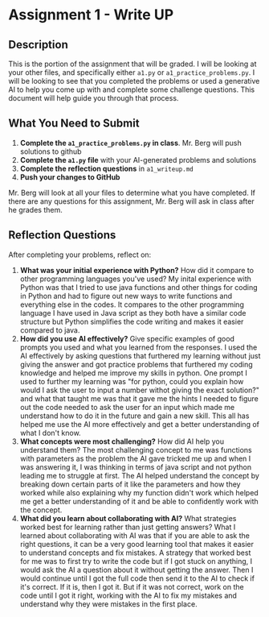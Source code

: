 # Assignment 1 - Write UP

## Description
This is the portion of the assignment that will be graded.  I will be looking at your other files, and specifically either `a1.py` or `a1_practice_problems.py`.  I will be looking to see that you completed the problems or used a generative AI to help you come up with and complete some challenge questions.  This document will help guide you through that process.

## What You Need to Submit
1. **Complete the `a1_practice_problems.py` in class**.  Mr. Berg will push solutions to github
2. **Complete the `a1.py` file** with your AI-generated problems and solutions
3. **Complete the reflection questions** in `a1_writeup.md`
4. **Push your changes to GitHub**

Mr. Berg will look at all your files to determine what you have completed.  If there are any questions for this assignment, Mr. Berg will ask in class after he grades them.


## Reflection Questions

After completing your problems, reflect on:

1. **What was your initial experience with Python?** How did it compare to other programming languages you've used?
My inital experience with Python was that I tried to use java functions and other things for coding in Python and had to figure out new ways to write functions and everything else in the codes.  It compares to the other programming language I have used in Java script as they both have a similar code structure but Python simplifies the code writing and makes it easier compared to java.
2. **How did you use AI effectively?** Give specific examples of good prompts you used and what you learned from the responses.
I used the AI effectively by asking questions that furthered my learning without just giving the answer and got practice problems that furthered my coding knowledge and helped me improve my skills in python.  One prompt I used to further my learning was "for python, could you explain how would I ask the user to input a number withot giving the exact solution?" and what that taught me was that it gave me the hints I needed to figure out the code needed to ask the user for an input which made me understand how to do it in the future and gain a new skill.  This all has helped me use the AI more effectively and get a better understanding of what I don't know.
3. **What concepts were most challenging?** How did AI help you understand them?
The most challenging concept to me was functions with parameters as the problem the AI gave tricked me up and when I was answering it, I was thinking in terms of java script and not python leading me to struggle at first.  The AI helped understand the concept by breaking down certain parts of it like the parameters and how they worked while also explaining why my function didn't work which helped me get a better understanding of it and be able to confidently work with the concept.
4. **What did you learn about collaborating with AI?** What strategies worked best for learning rather than just getting answers?
What I learned about collaborating with AI was that if you are able to ask the right questions, it can be a very good learning tool that makes it easier to understand concepts and fix mistakes.  A strategy that worked best for me was to first try to write the code but if I got stuck on anything, I would ask the AI a question about it without getting the answer.  Then I would continue until I got the full code then send it to the AI to check if it's correct.  If it is, then I got it. But if it was not correct, work on the code until I got it right, working with the AI to fix my mistakes and understand why they were mistakes in the first place.